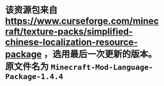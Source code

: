 # 该资源包来自 https://www.curseforge.com/minecraft/texture-packs/simplified-chinese-localization-resource-package ，选用最后一次更新的版本。原文件名为 `Minecraft-Mod-Language-Package-1.4.4`
